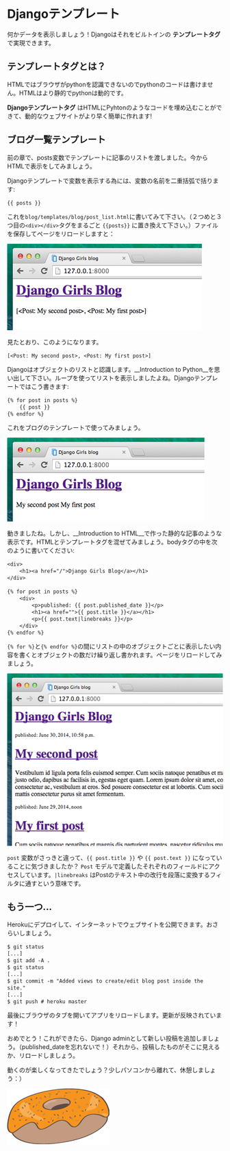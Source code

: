 # Djangoテンプレート

何かデータを表示しましょう！Djangoはそれをビルトインの __テンプレートタグ__ で実現できます。


## テンプレートタグとは？

HTMLではブラウザがpythonを認識できないのでpythonのコードは書けません。HTMLはより静的でpythonは動的です。

__Djangoテンプレートタグ__ はHTMLにPyhtonのようなコードを埋め込むことができて、動的なウェブサイトがより早く簡単に作れます!

## ブログ一覧テンプレート

前の章で、posts変数でテンプレートに記事のリストを渡しました。今からHTMLで表示をしてみましょう。

Djangoテンプレートで変数を表示する為には、変数の名前を二重括弧で括ります:

    {{ posts }}

これを`blog/templates/blog/post_list.html`に書いてみて下さい。（２つめと３つ目の`<div></div>`タグをまるごと `{{posts}}` に置き換えて下さい。）ファイルを保存してページをリロードしますと：

![Figure 13.1](images/step1.png)

見たとおり、このようになります。

    [<Post: My second post>, <Post: My first post>]

Djangoはオブジェクトのリストと認識します。__Introduction to Python__を思い出して下さい。ループを使ってリストを表示しましたよね。Djangoテンプレートではこう書きます:

    {% for post in posts %}
        {{ post }}
    {% endfor %}

これをブログのテンプレートで使ってみましょう。

![Figure 13.2](images/step2.png)

動きましたね。しかし、__Introduction to HTML__で作った静的な記事のような表示です。HTMLとテンプレートタグを混ぜてみましょう。bodyタグの中を次のように書いてください:

    <div>
        <h1><a href="/">Django Girls Blog</a></h1>
    </div>

    {% for post in posts %}
        <div>
            <p>published: {{ post.published_date }}</p>
            <h1><a href="">{{ post.title }}</a></h1>
            <p>{{ post.text|linebreaks }}</p>
        </div>
    {% endfor %}

`{% for %}`と`{% endfor %}`の間にリストの中のオブジェクトごとに表示したい内容を書くとオブジェクトの数だけ繰り返し書かれます。ページをリロードしてみましょう。

![Figure 13.3](images/step3.png)

`post` 変数がさっきと違って、`{{ post.title }}` や `{{ post.text }}` になっていることに気づきましたか？ `Post` モデルで定義したそれぞれのフィールドにアクセスしています。`|linebreaks` はPostのテキスト中の改行を段落に変換するフィルタに通すという意味です。

## もう一つ...

Herokuにデプロイして、インターネットでウェブサイトを公開できます。おさらいしましょう。

    $ git status
    [...]
    $ git add -A .
    $ git status
    [...]
    $ git commit -m "Added views to create/edit blog post inside the site."
    [...]
    $ git push # heroku master

最後にブラウザのタブを開いてアプリをリロードします。更新が反映されています！

おめでとう！これができたら、Django adminとして新しい投稿を追加しましょう。（published_dateを忘れないで！）それから、投稿したものがそこに見えるか、リロードしましょう。

動くのが楽しくなってきたでしょう？少しパソコンから離れて、休憩しましょう：）

![Figure 13.4](images/donut.png)
